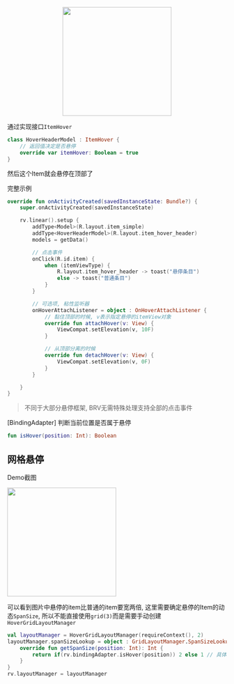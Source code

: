 <p align="center"><img src="https://i.loli.net/2021/08/14/4wUngbV2qZFAf5H.gif" width="250"/></p>

通过实现接口`ItemHover`

```kotlin
class HoverHeaderModel : ItemHover {
    // 返回值决定是否悬停
    override var itemHover: Boolean = true
}
```

然后这个Item就会悬停在顶部了



完整示例

```kotlin
override fun onActivityCreated(savedInstanceState: Bundle?) {
    super.onActivityCreated(savedInstanceState)

    rv.linear().setup {
        addType<Model>(R.layout.item_simple)
        addType<HoverHeaderModel>(R.layout.item_hover_header)
        models = getData()

        // 点击事件
        onClick(R.id.item) {
            when (itemViewType) {
                R.layout.item_hover_header -> toast("悬停条目")
                else -> toast("普通条目")
            }
        }

        // 可选项, 粘性监听器
        onHoverAttachListener = object : OnHoverAttachListener {
            // 黏住顶部的时候, v表示指定悬停的itemView对象
            override fun attachHover(v: View) {
                ViewCompat.setElevation(v, 10F)
            }

            // 从顶部分离的时候
            override fun detachHover(v: View) {
                ViewCompat.setElevation(v, 0F)
            }
        }

    }
}
```

> 不同于大部分悬停框架, BRV无需特殊处理支持全部的点击事件

[BindingAdapter] 判断当前位置是否属于悬停

```kotlin
fun isHover(position: Int): Boolean
```

## 网格悬停

Demo截图

<img src="https://i.loli.net/2021/08/14/4CfDnegM2kOi8WK.png" width="250"/>

可以看到图片中悬停的item比普通的item要宽两倍, 这里需要确定悬停的Item的动态`SpanSize`, 所以不能直接使用`grid(3)`而是需要手动创建`HoverGridLayoutManager`

```kotlin
val layoutManager = HoverGridLayoutManager(requireContext(), 2)
layoutManager.spanSizeLookup = object : GridLayoutManager.SpanSizeLookup() {
    override fun getSpanSize(position: Int): Int {
        return if(rv.bindingAdapter.isHover(position)) 2 else 1 // 具体的业务逻辑由你确定
    }
}
rv.layoutManager = layoutManager
```

